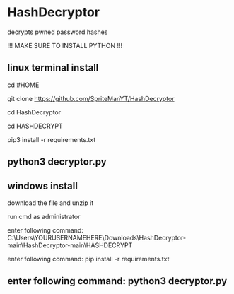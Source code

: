 # HashDecryptor
decrypts pwned password hashes

!!! MAKE SURE TO INSTALL PYTHON !!!

linux terminal install
------------------------------------------------------
cd #HOME

git clone https://github.com/SpriteManYT/HashDecryptor

cd HashDecryptor

cd HASHDECRYPT

pip3 install -r requirements.txt

python3 decryptor.py
------------------------------------------------------

windows install
------------------------------------------------------
download the file and unzip it

run cmd as administrator

enter following command: C:\Users\YOURUSERNAMEHERE\Downloads\HashDecryptor-main\HashDecryptor-main\HASHDECRYPT

enter following command: pip install -r requirements.txt

enter following command: python3 decryptor.py
------------------------------------------------------
